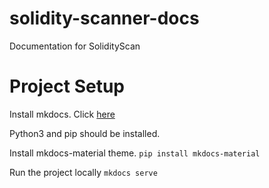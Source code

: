 # solidity-scanner-docs

Documentation for SolidityScan

# Project Setup

Install mkdocs. Click [here](https://www.mkdocs.org/)

Python3 and pip should be installed.

Install mkdocs-material theme.
`pip install mkdocs-material`

Run the project locally
`mkdocs serve`
